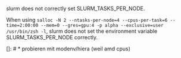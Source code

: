 slurm does not correctly set SLURM_TASKS_PER_NODE.

When using `salloc -N 2 --ntasks-per-node=4 --cpus-per-task=6 --time=2:00:00 --mem=0 --gres=gpu:4 -p alpha --exclusive=user /usr/bin/zsh -l`, slurm does not set the environment variable SLURM_TASKS_PER_NODE correctly.

[]: # * probieren mit modenv/hiera (weil amd cpus)